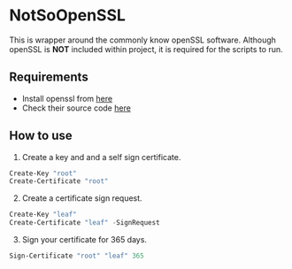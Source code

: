 NotSoOpenSSL
============
This is wrapper around the commonly know openSSL software. Although openSSL is **NOT** included within project, it is required for the scripts to run.

Requirements
------------
+ Install openssl from [here](https://www.openssl.org/)
+ Check their source code [here](https://github.com/openssl/openssl)

How to use
----------

1. Create a key and and a self sign certificate.
```powershell
Create-Key "root"
Create-Certificate "root"
```

2. Create a certificate sign request.
```powershell
Create-Key "leaf"
Create-Certificate "leaf" -SignRequest
```

3. Sign your certificate for 365 days.
```powershell
Sign-Certificate "root" "leaf" 365
```
